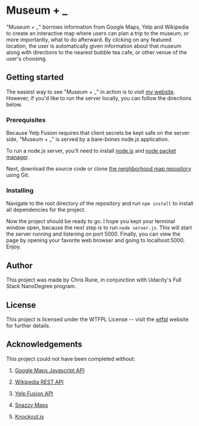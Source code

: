 # Museum + _

"Museum + _" borrows information from Google Maps, Yelp and Wikipedia to create an interactive map where users can plan a trip to the museum, or more importantly, what to do afterward. By clicking on any featured location, the user is automatically given information about that museum along with directions to the nearest bubble tea cafe, or other venue of the user's choosing.

## Getting started

The easiest way to see "Museum + _" in action is to visit [my website](http://www.chrisrune.com/index/map). However, if you'd like to run the server locally, you can follow the directions below.

### Prerequisites 

Because Yelp Fusion requires that client secrets be kept safe on the server side, "Museum + _" is served by a bare-bones node.js application. 

To run a node.js server, you'll need to install [node.js](https://nodejs.org/en/) and [node packet manager](https://www.npmjs.com/get-npm?utm_source=house&utm_medium=homepage&utm_campaign=free%20orgs&utm_term=Install%20npm). 

Next, download the source code or clone [the neighborhood map repository](https://github.com/gtrabbit/neighborhoodMap) using Git. 

### Installing

Navigate to the root directory of the repository and run `npm install` to install all dependencies for the project. 

Now the project should be ready to go. I hope you kept your terminal window open, because the next step is to run `node server.js`. This will start the server running and listening on port 5000. Finally, you can view the page by opening your favorite web browser and going to localhost:5000. Enjoy.

## Author

This project was made by Chris Rune, in conjunction with Udacity's Full Stack NanoDegree program.

## License

This project is licensed under the WTFPL License -- visit the [wtfpl](http://www.wtfpl.net/about/) website for further details.

## Acknowledgements

This project could not have been completed without:

1. [Google Maps Javascript API](https://developers.google.com/maps/documentation/javascript/)

2. [Wikipedia REST API](https://en.wikipedia.org/api/rest_v1/)

3. [Yelp Fusion API](https://www.yelp.com/fusion)

4. [Snazzy Maps](https://snazzymaps.com/)

5. [Knockout.js](http://knockoutjs.com/)

